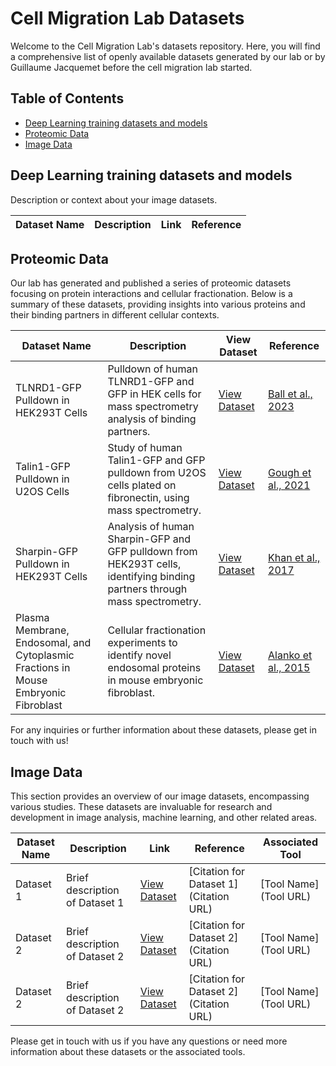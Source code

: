 # Cell Migration Lab Datasets

Welcome to the  Cell Migration Lab's datasets repository. Here, you will find a comprehensive list of openly available datasets generated by our lab or by Guillaume Jacquemet before the cell migration lab started.

## Table of Contents
- [Deep Learning training datasets and models](#Deep-Learning-training-datasets-and-models)
- [Proteomic Data](#proteomic-data)
- [Image Data](#image-data)


## Deep Learning training datasets and models
Description or context about your image datasets.

| Dataset Name | Description | Link | Reference |
| ------------ | ----------- | ---- | --------- |

<!-- Add more rows as needed -->

## Proteomic Data

Our lab has generated and published a series of proteomic datasets focusing on protein interactions and cellular fractionation. Below is a summary of these datasets, providing insights into various proteins and their binding partners in different cellular contexts.

| Dataset Name | Description | View Dataset | Reference |
| ------------ | ----------- | ------------ | --------- |
| TLNRD1-GFP Pulldown in HEK293T Cells | Pulldown of human TLNRD1-GFP and GFP in HEK cells for mass spectrometry analysis of binding partners. | [View Dataset](https://www.ebi.ac.uk/pride/archive/projects/PXD045258) | [Ball et al., 2023](https://www.biorxiv.org/content/10.1101/2023.09.29.559344v1) |
| Talin1-GFP Pulldown in U2OS Cells | Study of human Talin1-GFP and GFP pulldown from U2OS cells plated on fibronectin, using mass spectrometry. | [View Dataset](https://www.ebi.ac.uk/pride/archive/projects/PXD024634) | [Gough et al., 2021](https://www.jbc.org/article/S0021-9258(21)00635-9/fulltext) |
| Sharpin-GFP Pulldown in HEK293T Cells | Analysis of human Sharpin-GFP and GFP pulldown from HEK293T cells, identifying binding partners through mass spectrometry. | [View Dataset](https://www.ebi.ac.uk/pride/archive/projects/PXD004734) | [Khan et al., 2017](https://journals.biologists.com/jcs/article/130/18/3094/56377/The-Sharpin-interactome-reveals-a-role-for-Sharpin) |
| Plasma Membrane, Endosomal, and Cytoplasmic Fractions in Mouse Embryonic Fibroblast | Cellular fractionation experiments to identify novel endosomal proteins in mouse embryonic fibroblast. | [View Dataset](https://www.ebi.ac.uk/pride/archive/projects/PXD001870) | [Alanko et al., 2015](https://www.nature.com/articles/ncb3250) |

For any inquiries or further information about these datasets, please get in touch with us!

<!-- Add more rows as needed -->

## Image Data

This section provides an overview of our image datasets, encompassing various studies. These datasets are invaluable for research and development in image analysis, machine learning, and other related areas.

| Dataset Name | Description | Link | Reference | Associated Tool |
| ------------ | ----------- | ---- | --------- | --------------- |
| Dataset 1 | Brief description of Dataset 1 | [View Dataset](URL) | [Citation for Dataset 1](Citation URL) | [Tool Name](Tool URL) |
| Dataset 2 | Brief description of Dataset 2 | [View Dataset](URL) | [Citation for Dataset 2](Citation URL) | [Tool Name](Tool URL) |
| Dataset 2 | Brief description of Dataset 2 | [View Dataset](URL) | [Citation for Dataset 2](Citation URL) | [Tool Name](Tool URL) |
<!-- Add more rows as needed -->

Please get in touch with us if you have any questions or need more information about these datasets or the associated tools.

